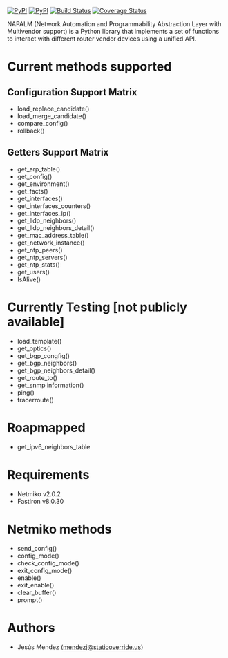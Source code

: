 [![PyPI](https://img.shields.io/pypi/v/napalm-ruckus-fastiron.svg)](https://pypi.python.org/pypi/napalm-ruckus-fastiron)
[![PyPI](https://img.shields.io/pypi/dm/napalm-ruckus-fastiron.svg)](https://pypi.python.org/pypi/napalm-ruckus-fastiron)
[![Build Status](https://travis-ci.org/Static0verride/napalm-ruckus-fastiron.svg?branch=master)](https://travis-ci.org/Static0verride/napalm-ruckus-fastiron)
[![Coverage Status](https://coveralls.io/repos/github/napalm-automation/napalm-napalm-ruckus-fastiron/badge.svg?branch=master)](https://coveralls.io/github/napalm-automation/napalm-napalm-ruckus-fastiron)

NAPALM (Network Automation and Programmability Abstraction Layer with Multivendor support) is a Python library that implements a set of functions to interact with different router vendor devices using a unified API.

Current methods supported
=======

Configuration Support Matrix
-----------------------------------
- load_replace_candidate()
- load_merge_candidate()
- compare_config()
- rollback()

Getters Support Matrix
-----------------------------------
- get_arp_table()
- get_config()
- get_environment()
- get_facts()
- get_interfaces()
- get_interfaces_counters()
- get_interfaces_ip()
- get_lldp_neighbors()
- get_lldp_neighbors_detail()
- get_mac_address_table()
- get_network_instance()
- get_ntp_peers()
- get_ntp_servers()
- get_ntp_stats()
- get_users()
- IsAlive()

Currently Testing [not publicly available]
=======
- load_template()
- get_optics()
- get_bgp_congfig()
- get_bgp_neighbors()
- get_bgp_neighbors_detail()
- get_route_to()
- get_snmp information()
- ping()
- tracerroute()

Roapmapped
=======
- get_ipv6_neighbors_table

Requirements
=======
- Netmiko v2.0.2
- FastIron v8.0.30

Netmiko methods
=======
- send_config()
- config_mode()
- check_config_mode()
- exit_config_mode()
- enable()
- exit_enable()
- clear_buffer()
- prompt()

Authors
=======
 * Jesús Mendez ([mendezj@staticoverride.us](mailto:mendezj@staticoverride.us))
